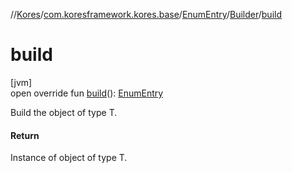 //[Kores](../../../../index.md)/[com.koresframework.kores.base](../../index.md)/[EnumEntry](../index.md)/[Builder](index.md)/[build](build.md)

# build

[jvm]\
open override fun [build](build.md)(): [EnumEntry](../index.md)

Build the object of type T.

#### Return

Instance of object of type T.
